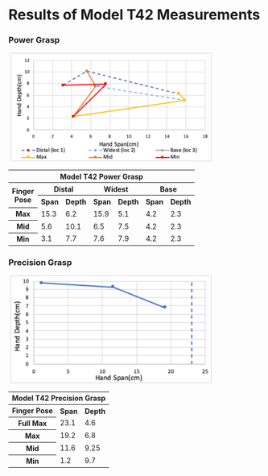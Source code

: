 # Results of Model T42 Measurements

### Power Grasp
<image>
<img src="Images/T42_Power_Chart.png" width="400">
</image>

<table>
    <thead>
        <tr>
            <th colspan=7> Model T42 Power Grasp </th>
        </tr>
    </thead>
    <tbody>
        <tr>
            <th rowspan=2> Finger <br> Pose </th>
            <th colspan=2> Distal </th>
            <th colspan=2> Widest </th>
            <th colspan=2> Base </th>
        </tr>
        <tr>
            <th colspan=1> Span </th>
            <th colspan=1>Depth</th>
            <th colspan=1> Span </th>
            <th colspan=1>Depth</th>
            <th colspan=1> Span </th>
            <th colspan=1>Depth</th>
        </tr>
        <tr>
            <th colspan=1> Max </th>
            <td colspan=1> 15.3 </td>
            <td colspan=1> 6.2 </td>
            <td colspan=1> 15.9 </td>
            <td colspan=1> 5.1 </td>
            <td colspan=1> 4.2 </td>
            <td colspan=1> 2.3 </td>
        </tr>
        <tr>
            <th colspan=1> Mid </th>
            <td colspan=1> 5.6 </td>
            <td colspan=1> 10.1 </td>
            <td colspan=1> 6.5 </td>
            <td colspan=1> 7.5 </td>
            <td colspan=1> 4.2 </td>
            <td colspan=1> 2.3 </td>
        </tr>
        <tr>
            <th colspan=1> Min </th>
            <td colspan=1> 3.1 </td>
            <td colspan=1> 7.7 </td>
            <td colspan=1> 7.6 </td>
            <td colspan=1> 7.9 </td>
            <td colspan=1> 4.2 </td>
            <td colspan=1> 2.3 </td>
        </tr>
    </tbody>
</table>

### Precision Grasp

 <image>
<img src="Images/T42_Precision_Chart.png" width="400">
</image>

<table>
    <thead>
        <tr>
            <th colspan=3> Model T42 Precision Grasp </th>
        </tr>
    </thead>
    <tbody>
        <tr>           
            <th colspan=1> Finger Pose </th>
            <th colspan=1> Span </th>
            <th colspan=1>Depth</th>
        </tr>
        <tr>
            <th colspan=1> Full Max </th>
            <td colspan=1> 23.1 </td>
            <td colspan=1> 4.6 </td>
        </tr>
        <tr>
            <th colspan=1> Max </th>
            <td colspan=1> 19.2 </td>
            <td colspan=1> 6.8 </td>
        </tr>
        <tr>
            <th colspan=1> Mid </th>
            <td colspan=1> 11.6 </td>
            <td colspan=1> 9.25 </td>
        </tr>
        <tr>
            <th colspan=1> Min </th>
            <td colspan=1> 1.2 </td>
            <td colspan=1> 9.7 </td>
        </tr>
    </tbody>
</table>
<br>
